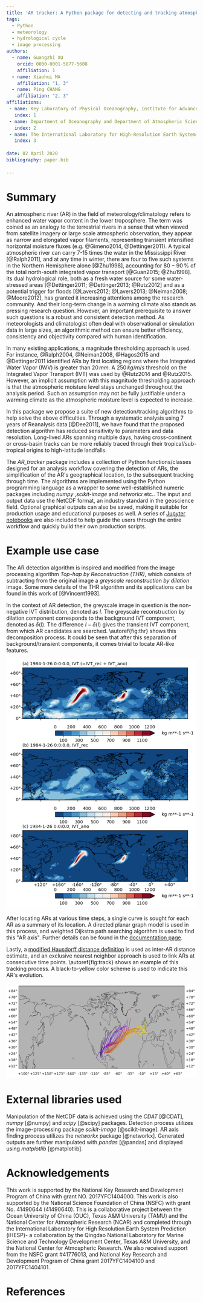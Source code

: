 ```yaml
---
title: 'AR tracker: A Python package for detecting and tracking atmospheric rivers using image-processing'
tags:
  - Python
  - meteorology
  - hydrological cycle
  - image processing
authors:
  - name: Guangzhi XU
    orcid: 0000-0001-5877-5608
    affiliation: 1
  - name: Xiaohui MA
    affiliation: "1, 3"
  - name: Ping CHANG
    affiliation: "2, 3"
affiliations:
 - name: Key Laboratory of Physical Oceanography, Institute for Advanced Ocean Studies, Ocean University of China and Qingdao National Laboratory for Marine Science and Technology, Qingdao, China
   index: 1
 - name: Department of Oceanography and Department of Atmospheric Sciences, Texas A&M University, College Station, Texas, USA
   index: 2
 - name: The International Laboratory for High-Resolution Earth System Prediction, Texas A&M University, College Station, Texas, USA
   index: 3

date: 02 April 2020
bibliography: paper.bib

---
```


# Summary

An atmospheric river (AR) in the field of meteorology/climatology
refers to enhanced water vapor content in the lower troposphere.  The
term was coined as an analogy to the terrestrial rivers in a sense
that when viewed from satellite imagery or large scale atmospheric
observation, they appear as narrow and elongated vapor filaments,
representing transient intensified horizontal moisture fluxes
(e.g. @Gimeno2014, @Dettinger2011). A typical atmospheric river
can carry 7-15 times the water in the Mississippi River
[@Ralph2011], and at any time in winter, there are four to five such
systems in the Northern Hemisphere alone [@Zhu1998], accounting for
$80-90 \,\%$ of the total north-south integrated vapor transport
[@Guan2015; @Zhu1998].  Its dual hydrological role, both as a fresh
water source for some water-stressed areas [@Dettinger2011;
@Dettinger2013; @Rutz2012] and as a potential trigger for floods
[@Lavers2012; @Lavers2013; @Neiman2008; @Moore2012], has granted it
increasing attentions among the research community.  And their
long-term change in a warming climate also stands as pressing research
question. However, an important prerequisite to answer such questions
is a robust and consistent detection method. As meteorologists and
climatologist often deal with observational or simulation data in
large sizes, an algorithmic method can ensure better efficiency,
consistency and objectivity compared with human
identification.

In many existing applications, a magnitude thresholding
approach is used. For instance, @Ralph2004, @Neiman2008,
@Hagos2015 and @Dettinger2011 identified ARs by first locating
regions where the Integrated Water Vapor (IWV) is greater than $20\,
mm$.  A $250 \, kg/m/s$ threshold on the Integrated Vapor Transport
(IVT) was used by @Rutz2014 and @Rutz2015.
However, an implicit assumption
with this magnitude thresholding approach is that the atmospheric
moisture level stays unchanged throughout the analysis period.  Such
an assumption may not be fully justifiable under a warming climate as
the atmospheric moisture level is expected to increase.

In this package we propose a suite of new detection/tracking algorithms
to help solve the above difficulties.
Through a
systematic analysis using 7 years of Reanalysis data [@Dee2011], we
have found that the proposed detection algorithm has reduced sensitivity to
parameters and data resolution.  Long-lived ARs spanning multiple
days, having cross-continent or cross-basin tracks can be more reliably
traced through their tropical/sub-tropical origins to high-latitude
landfalls.

The *AR_tracker* package includes a collection of Python functions/classes
designed for an analysis workflow covering the detection of ARs,
the simplification of the AR's geographical location,
to the subsequent tracking through time.
The algorithms are implemented using the Python
programming language as a wrapper to some well-established numeric packages
including *numpy* ,*scikit-image* and *networkx* etc..
The input and output data use the NetCDF format, an industry standard in
the geoscience field. Optional graphical outputs can also be saved,
making it suitable for production usage and educational purposes as well.
A series of [Jupyter notebooks](https://github.com/ihesp/AR_tracker/tree/master/notebooks)
are also included to help guide the users through the entire workflow and quickly
build their own production scripts.


# Example use case

The AR detection algorithm is inspired and modified from the image
processing algorithm *Top-hap by Reconstruction (THR)*, which consists
of subtracting from the original image a *greyscale reconstruction by
dilation* image.  Some more details of the THR algorithm and its
applications can be found in this work of [@Vincent1993].

In the context of AR detection, the greyscale image in question is the
non-negative IVT distribution, denoted as $I$.  The greyscale
reconstruction by dilation component corresponds to the background IVT
component, denoted as $\delta(I)$.  The difference $I - \delta(I)$
gives the transient IVT component, from which AR candidates are
searched. \autoref{fig:thr} shows this decomposition process.  It
could be seen that after this separation of background/transient components,
it comes trivial to locate AR-like features.

![(a) The IVT field in kg/m/s at 1984-01-26 00:00 UTC over the North Hemisphere. (b) the IVT reconstruction field ($\delta(I)$) at the same time point. (c) the IVT anomaly field ($I-\delta(I)$) from the THR process at the same time point.\label{fig:thr}](fig3.png)

After locating ARs at various time steps, a single curve is sought for
each AR as a summary of its location. A directed planar graph model
is used in this process, and weighted Dijkstra path searching
algorithm is used to find this "AR axis". Further details can be found
in the [documentation page](https://ar-tracker.readthedocs.io/en/latest/Find-AR-axis.html).


Lastly, a [modified Hausdorff distance definition](https://ar-tracker.readthedocs.io/en/latest/Track-ARs.html) is used as inter-AR
distance estimate, and an exclusive nearest neighbor approach is used to link
ARs at consecutive time points. \autoref{fig:track} shows an
example of this tracking process. A black-to-yellow color scheme is used to
indicate this AR's evolution.

![Locations of a track labelled "198424" found in year 1984. Black to yellow color scheme indicates the evolution.\label{fig:track}](ar_track_198424.png)


# External libraries used

Manipulation of the NetCDF data is achieved using the *CDAT* [@CDAT],
*numpy* [@numpy] and *scipy* [@scipy] packages.
Detection process utilizes the image-processing package *scikit-image* [@scikit-image].
AR axis finding process utilizes the *networkx* package [@networkx].
Generated outputs are further manipulated with *pandas* [@pandas] and
displayed using *matplotlib* [@matplotlib].


# Acknowledgements

This work is supported by the National Key Research and Development Program of
China with grant NO. 2017YFC1404000.
This work is also supported by the National Science Foundation of China (NSFC) with
grant No. 41490644 (41490640). This is a collaborative project between the
Ocean University of China (OUC), Texas A\&M University (TAMU) and the National
Center for Atmospheric Research (NCAR) and completed through the International
Laboratory for High Resolution Earth System Prediction (iHESP)- a collaboration
by the Qingdao National Laboratory for Marine Science and Technology
Development Center, Texas A&M University, and the National Center for
Atmospheric Research.  We also received support from the
NSFC grant \#41776013, and National Key Research and Development Program
of China grant 2017YFC1404100 and 2017YFC1404101.

# References

